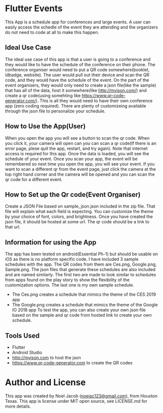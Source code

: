 # Flutter Events
This App is a schedule app for conferences and large events. A user can easily access the schedle of the event they are attending and the organizers do not need to code at all to make this happen.

## Ideal Use Case
The ideal use case of this app is that a user is going to a conference and they would like to have the schedule of the conference on their phone. The conference organiser would need to put a QR code somewhere(booklet, idbadge, website). The user would pull out their device and scan the QR code, and they would have the schedule of the event. On the part of the event organisers, they would only need to create a json file(like the sample) that has all of the data, host it somewhere(like http://myjson.com/) and create a qr code(using somehting like https://www.qr-code-generator.com/). This is all they would need to have their own conference app (zero coding required). There are plenty of customizeing available through the json file to personalize your schedule.

## How to Use the App(User)
When you open the app you will see a button to scan the qr code. When you click it, your camera will open can you can scan a qr code(If there is an error page, plese quit the app, restart, and try again). Note that internet access is required for this app. Once the data is loaded, you will see the schedule of your event. Once you scan your app, the event will be remembered so next time you open the app, you will see your event. If you want to scan a different qr from the event page, just click the camera at the top right hand corner and the camera will be opened and you can scan the qr code for a different event.

## How to Set up the Qr code(Event Organiser)
Create a JSON File based on sample_json.json included in the zip file. That file will explain what each field is expecting. You can customize the theme by your choice of font, colors, and brightness. Once you have created the json file, it should be hosted at some url. The qr code should be a link to that url.

## Information for using the App
The app has been tested on android(Essential Ph-1) but should be usable on iOS as there is no platform specific code. I have included 3 sample schedules with the app. The QR codes from them are Ces.png, Google.png, Sample.png. The json files that generate these schedules are also included and are named similarly. The first two are made to look similar to schedules from apps found on the play story to show the flexibility of the customization options. The last one is my own sample schedule.
 - The Ces.png creates a schedule that mimics the theme of the CES 2019 app
 - The Google.png creates a schedule that mimics the theme of the Google IO 2018 app
To test the app, you can also create your own json file based on the sample and qr code from hosted link to create your own schedule.

## Tools Used
- Flutter
- Android Studio
- http://myjson.com to host the json
- https://www.qr-code-generator.com to create the QR codes

# Author and License
This app was created by Noel Jacob (noejac123@gmail.com), from Houston Texas.
This app is license under MIT open source, see LICENSE.md for more details.


